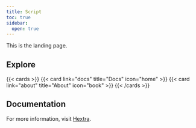 ```yaml
---
title: Script
toc: true
sidebar:
  open: true
---
```


This is the landing page.

## Explore

{{< cards >}}
  {{< card link="docs" title="Docs" icon="home" >}}
  {{< card link="about" title="About" icon="book" >}}
{{< /cards >}}

## Documentation

For more information, visit [Hextra](https://imfing.github.io/hextra).
